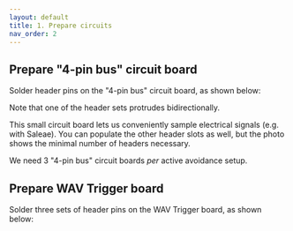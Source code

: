 ```yaml
---
layout: default
title: 1. Prepare circuits
nav_order: 2
---
```


## Prepare "4-pin bus" circuit board

Solder header pins on the "4-pin bus" circuit board, as shown below:

Note that one of the header sets protrudes bidirectionally.

This small circuit board lets us conveniently sample electrical signals (e.g. with Saleae). You can populate the other header slots as well, but the photo shows the minimal number of headers necessary.

We need 3 "4-pin bus" circuit boards _per_ active avoidance setup.

## Prepare WAV Trigger board

Solder three sets of header pins on the WAV Trigger board, as shown below:
